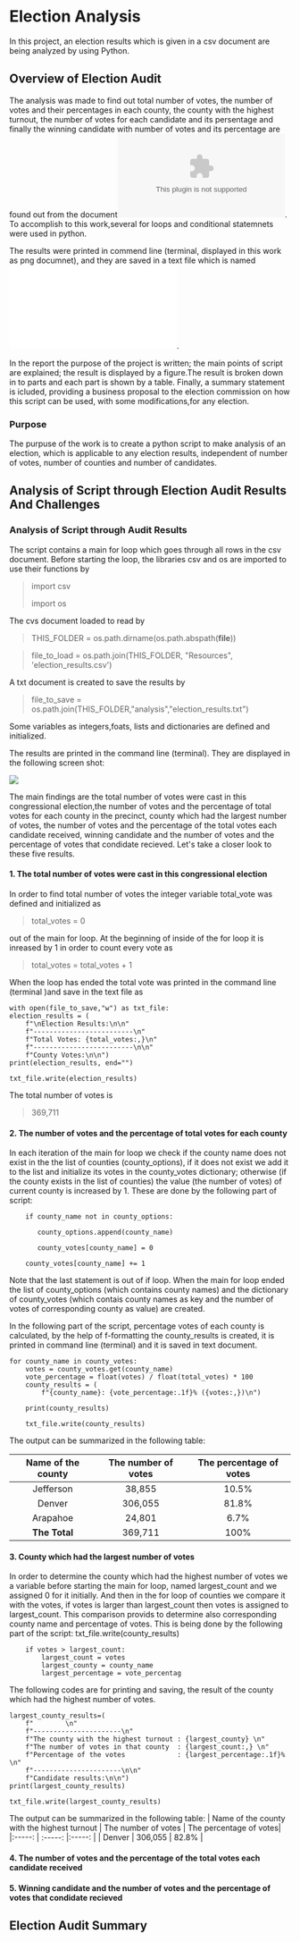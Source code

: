 # Election Analysis
In this project, an election results which is given in a csv document are being analyzed by using Python.
## Overview of Election Audit
The analysis was made to find out total number of votes, the number of votes and their percentages in each county, the county with the highest turnout, the number of votes for each candidate and its persentage and finally the winning candidate with number of votes and its percentage are found out from the document![election_resulsts.csv](.\election_results.csv). To accomplish to this work,several for loops and conditional statemnets were used in python.

The results were printed in commend line (terminal, displayed in this work as png documnet), and they are saved in a text file which is named ![election_results.txt](.\election_results.txt).

In the report the purpose of the project is written; the main points of script are explained; the result is displayed by a figure.The result is broken down in to parts and each part is shown by a table. Finally, a summary statement is icluded, providing a business proposal to the election commission on how this script can be used, with some modifications,for any election.

### Purpose
 The purpuse of the work is to create a python script to make analysis of an election, which is applicable to any election results, independent of number of votes, number of counties and number of candidates. 

## Analysis of Script through Election Audit Results And Challenges

### Analysis of Script through Audit Results
The script contains a main for loop which goes through all rows in the csv document. Before starting the loop, the libraries csv and os are imported to use their functions by

>import csv
>
>import os

The cvs document loaded to read by 

>THIS_FOLDER = os.path.dirname(os.path.abspath(__file__))

>file_to_load = os.path.join(THIS_FOLDER, "Resources", 'election_results.csv')

A txt document is created to save the results by

>file_to_save = os.path.join(THIS_FOLDER,"analysis","election_results.txt")

Some variables as integers,foats, lists and dictionaries are defined and initialized.

The results are printed in the command line (terminal). They are displayed in the following screen shot:

![](https://github.com/dcaliskan777/Election-analysis/blob/main/election_results_in_terminal.png)

The main findings are the total number of votes were cast in this congressional election,the number of votes and the percentage of total votes for each county in the precinct, county which had the largest number of votes, the number of votes and the percentage of the total votes each candidate received, winning candidate and the number of votes and the percentage of votes that condidate recieved. Let's take a closer look to these five results.

#### 1. The total number of votes were cast in this congressional election

In order to find total number of votes the integer variable total_vote was defined and initialized as 

> total_votes = 0

out of the main for loop. At the beginning of inside of the for loop it is inreased by 1 in order to count every vote as

>  total_votes = total_votes + 1

When the loop has ended the total vote was printed in the command line (terminal )and save in the text file as

    with open(file_to_save,"w") as txt_file:    
    election_results = (
        f"\nElection Results:\n\n"
        f"-------------------------\n"
        f"Total Votes: {total_votes:,}\n"
        f"-------------------------\n\n"
        f"County Votes:\n\n")
    print(election_results, end="")

    txt_file.write(election_results)

The total number of votes is

> 369,711

#### 2. The number of votes and the percentage of total votes for each county

In each iteration of the main for loop we check if the county name does not exist in the the list of counties (county_options), if it does not exist we add it to the list and initialize its votes in the county_votes dictionary; otherwise (if the county exists in the list of counties) the value (the number of votes) of current county is increased by 1. These are done by the following part of script:
             
        if county_name not in county_options:

           county_options.append(county_name)

           county_votes[county_name] = 0

        county_votes[county_name] += 1

Note that the last statement is out of if loop. When the main for loop ended the list of county_options (which contains county names) and the dictionary of county_votes (which contais county names as key and the number of votes of corresponding county as value) are created.

In the following part of the script, percentage votes of each county is calculated, by the help of f-formatting the county_results is created, it is printed in command line (terminal) and it is saved in text document.
    
    for county_name in county_votes:  
        votes = county_votes.get(county_name) 
        vote_percentage = float(votes) / float(total_votes) * 100
        county_results = (
            f"{county_name}: {vote_percentage:.1f}% ({votes:,})\n")

        print(county_results)
       
        txt_file.write(county_results)

The output can be summarized in the following table:

| Name of the county    | The number of votes  | The percentage of votes|
|:-----:                | :-----:              |:-----:                 |
| Jefferson             | 38,855               | 10.5%                  | 
| Denver                | 306,055              | 81.8%                  |
| Arapahoe              | 24,801               | 6.7%                   |
| **The Total**         | 369,711              | 100%                   |

#### 3. County which had the largest number of votes

In order to determine the county which had the highest number of votes we a variable before starting the main for loop, named largest_count and we assigned 0 for it initially. And then in the for loop of counties we compare it with the votes, if votes is larger than largest_count then votes is assigned to largest_count. This comparison provids to determine also corresponding county name and percentage of votes. This is being done by the following part of the script:
txt_file.write(county_results)

        
        if votes > largest_count:
            largest_count = votes
            largest_county = county_name
            largest_percentage = vote_percentag
            
 The following codes are for printing and saving, the result of the county which had the highest number of votes.
 
    largest_county_results=(
        f"        \n"
        f"----------------------\n"
        f"The county with the highest turnout : {largest_county} \n"
        f"The number of votes in that county  : {largest_count:,} \n"
        f"Percentage of the votes             : {largest_percentage:.1f}% \n"
        f"----------------------\n\n"
        f"Candidate results:\n\n")
    print(largest_county_results)
 
    txt_file.write(largest_county_results)
 
 The output can be summarized in the following table:
 | Name of the county with the highest turnout    | The number of votes  | The percentage of votes|
|:-----:                                          | :-----:              |:-----:                 |
| Denver                                          | 306,055              | 82.8%                  | 

#### 4. The number of votes and the percentage of the total votes each candidate received
#### 5. Winning candidate and the number of votes and the percentage of votes that condidate recieved
## Election Audit Summary
